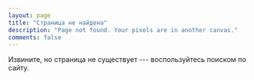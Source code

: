 ```yaml
---
layout: page
title: "Страница не найдена"
description: "Page not found. Your pixels are in another canvas."
comments: false
---  
```


Извините, но страница не существует --- воспользуйтесь поиском по сайту.

<script type="text/javascript">
  var GOOG_FIXURL_LANG = 'ru';
  var GOOG_FIXURL_SITE = '{{ site.url }}'
</script>
<script type="text/javascript"
  src="http://linkhelp.clients.google.com/tbproxy/lh/wm/fixurl.js">
</script>
